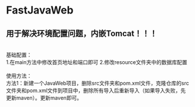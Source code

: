 # FastJavaWeb
## 用于解决环境配置问题，内嵌Tomcat！！！
<br />
基础配置：
<br/>
  1.在main方法中修改首页地址和端口即可
  2.修改resource文件夹中的数据库配置
  <br /><br />
使用方法：<br />
  方法1：新建一个JavaWeb项目，删除src文件夹和pom.xml文件，克隆仓库的src文件夹和pom.xml文件到项目中，删除所有导入后重新导入（如果导入失败，先更新maven）。更新maven即可。


